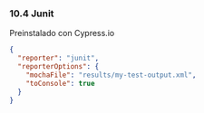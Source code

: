 ### 10.4 Junit

Preinstalado con Cypress.io

```json
{
  "reporter": "junit",
  "reporterOptions": {
    "mochaFile": "results/my-test-output.xml",
    "toConsole": true
  }
}
```


